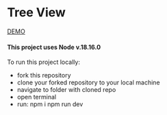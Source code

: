 # Tree View

[DEMO](https://vadymbaranov.github.io/tree-view-tt)

#### This project uses Node v.18.16.0

To run this project locally:

- fork this repository
- clone your forked repository to your local machine
- navigate to folder with cloned repo
- open terminal 
- run: npm i npm run dev

